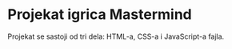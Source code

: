 # Projekat igrica Mastermind 

Projekat se sastoji od tri dela: HTML-a, CSS-a i JavaScript-a fajla.

